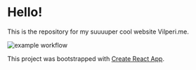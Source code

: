 # Hello!

This is the repository for my suuuuper cool website Vilperi.me.

![example workflow](https://github.com/petterigit/petterigit.github.io/actions/workflows/Build/badge.svg)

This project was bootstrapped with [Create React App](https://github.com/facebook/create-react-app).
